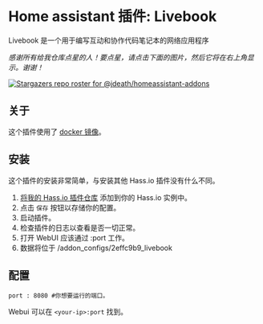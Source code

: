 # Home assistant 插件: Livebook

Livebook 是一个用于编写互动和协作代码笔记本的网络应用程序

_感谢所有给我仓库点星的人！要点星，请点击下面的图片，然后它将在右上角显示。谢谢！_

[![Stargazers repo roster for @jdeath/homeassistant-addons](https://reporoster.com/stars/jdeath/homeassistant-addons)](https://github.com/jdeath/homeassistant-addons/stargazers)

## 关于

这个插件使用了 [docker 镜像](https://github.com/livebook-dev/livebook)。

## 安装

这个插件的安装非常简单，与安装其他 Hass.io 插件没有什么不同。

1. [将我的 Hass.io 插件仓库][repository] 添加到你的 Hass.io 实例中。
1. 点击 `保存` 按钮以存储你的配置。
1. 启动插件。
1. 检查插件的日志以查看是否一切正常。
1. 打开 WebUI 应该通过 <your-ip>:port 工作。
1. 数据将位于 /addon_configs/2effc9b9_livebook
## 配置

```
port : 8080 #你想要运行的端口。
```

Webui 可以在 `<your-ip>:port` 找到。

[repository]: https://github.com/jdeath/homeassistant-addons